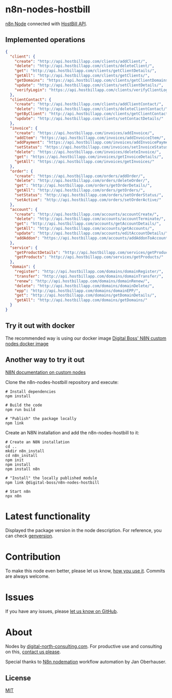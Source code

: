 # n8n-nodes-hostbill

[n8n Node](https://docs.n8n.io/integrations/) connected with [HostBill API](http://api.hostbillapp.com/).

## Implemented operations

```json
{
  "client": {
    "create": "http://api.hostbillapp.com/clients/addClient/",
    "delete": "http://api.hostbillapp.com/clients/deleteClient/",
    "get": "http://api.hostbillapp.com/clients/getClientDetails/",
    "getAll": "http://api.hostbillapp.com/clients/getClients/",
    "getDomains": "https://api.hostbillapp.com/clients/getClientDomains/",
    "update": "http://api.hostbillapp.com/clients/setClientDetails/",
    "verifyLogin": "https://api.hostbillapp.com/clients/verifyClientLogin/"
  },
  "clientContact": {
    "create": "http://api.hostbillapp.com/clients/addClientContact/",
    "delete": "http://api.hostbillapp.com/clients/deleteClientContact/",
    "getByClient": "http://api.hostbillapp.com/clients/getClientContacts/",
    "update": "http://api.hostbillapp.com/clients/setContactDetails/"
  },
  "invoice": {
    "create": "https://api.hostbillapp.com/invoices/addInvoice/",
    "addItem": "https://api.hostbillapp.com/invoices/addInvoiceItem/",
    "addPayment": "https://api.hostbillapp.com/invoices/addInvoicePayment/",
    "setStatus": "https://api.hostbillapp.com/invoices/setInvoiceStatus/",
    "delete": "https://api.hostbillapp.com/invoices/deleteInvoice/",
    "get": "https://api.hostbillapp.com/invoices/getInvoiceDetails/",
    "getAll": "https://api.hostbillapp.com/invoices/getInvoices/"
  },
  "order": {
    "create": "https://api.hostbillapp.com/orders/addOrder/",
    "delete": "http://api.hostbillapp.com/orders/deleteOrder/",
    "get": "http://api.hostbillapp.com/orders/getOrderDetails/",
    "getAll": "http://api.hostbillapp.com/orders/getOrders/",
    "setStatus": "http://api.hostbillapp.com/orders/setOrderStatus/",
    "setActive": "http://api.hostbillapp.com/orders/setOrderActive/"
  },
  "account": {
    "create": "http://api.hostbillapp.com/accounts/accountCreate/",
    "delete": "http://api.hostbillapp.com/accounts/accountTerminate/",
    "get": "http://api.hostbillapp.com/accounts/getAccountDetails/",
    "getAll": "http://api.hostbillapp.com/accounts/getAccounts/",
    "update": "http://api.hostbillapp.com/accounts/editAccountDetails/",
    "addAddon": "https://api.hostbillapp.com/accounts/addAddonToAccount/"
  },
  "service": {
    "getProductDetails": "http://api.hostbillapp.com/services/getProductDetails/",
    "getProducts": "http://api.hostbillapp.com/services/getProducts/"
  },
  "domain": {
    "register": "http://api.hostbillapp.com/domains/domainRegister/",
    "transfer": "http://api.hostbillapp.com/domains/domainTransfer/",
    "renew": "http://api.hostbillapp.com/domains/domainRenew/",
    "delete": "http://api.hostbillapp.com/domains/domainDelete/",
    "epp": "http://api.hostbillapp.com/domains/domainEPP/",
    "get": "http://api.hostbillapp.com/domains/getDomainDetails/",
    "getAll": "http://api.hostbillapp.com/domains/getDomains/"
  }
}
```

## Try it out with docker

The recommended way is using our docker image [Digital Boss' N8N custom nodes docker image](https://hub.docker.com/r/digitalboss/n8n-custom-nodes)

## Another way to try it out

[N8N documentation on custom nodes](https://docs.n8n.io/nodes/creating-nodes/create-n8n-nodes-module.html)

Clone the n8n-nodes-hostbill repository and execute:
```
# Install dependencies
npm install

# Build the code
npm run build

# "Publish" the package locally
npm link
```

Create an N8N installation and add the n8n-nodes-hostbill to it:
```
# Create an N8N installation
cd ..
mkdir n8n_install
cd n8n_install
npm init
npm install
npm install n8n

# "Install" the locally published module
npm link @digital-boss/n8n-nodes-hostbill

# Start n8n
npx n8n
```

# Latest functionality

Displayed the package version in the node description. For reference, you can check [genversion](https://www.npmjs.com/package/genversion).

# Contribution

To make this node even better, please let us know, [how you use it](mailto:info@digital-north-consulting.com). Commits are always welcome.

# Issues

If you have any issues, please [let us know on GitHub](https://github.com/digital-boss/n8n-nodes-hostbill/issues).

# About

Nodes by [digital-north-consulting.com](https://digital-north-consulting.com). For productive use and consulting on this, [contact us please](mailto:info@digital-north-consulting.com).

Special thanks to [N8n nodemation](https://n8n.io) workflow automation by Jan Oberhauser.

## License

[MIT](https://github.com/n8n-io/n8n-nodes-starter/blob/master/LICENSE.md)
